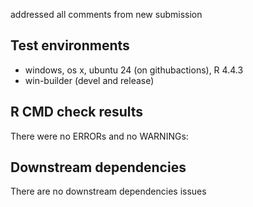 addressed all comments from new submission
## Test environments
* windows, os x, ubuntu 24 (on githubactions), R 4.4.3
* win-builder (devel and release)

## R CMD check results
There were no ERRORs and no WARNINGs:

## Downstream dependencies
There are no downstream dependencies issues
